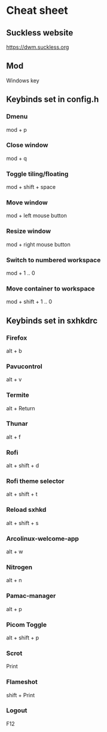 # Cheat sheet

## Suckless website

https://dwm.suckless.org

## Mod

Windows key

## Keybinds set in config.h

### Dmenu

mod + p

### Close window

mod + q

### Toggle tiling/floating
 
mod + shift + space

### Move window

mod + left mouse button

### Resize window

mod + right mouse button

### Switch to numbered workspace

mod + 1 .. 0

### Move container to workspace

mod + shift + 1 .. 0

## Keybinds set in sxhkdrc 

### Firefox

alt + b

### Pavucontrol

alt + v

### Termite

alt + Return

### Thunar

alt + f

### Rofi

alt + shift + d

### Rofi theme selector

alt + shift + t

### Reload sxhkd

alt + shift + s

### Arcolinux-welcome-app

alt + w

### Nitrogen

alt + n

### Pamac-manager

alt + p

### Picom Toggle

alt + shift + p

### Scrot

Print

### Flameshot

shift + Print

### Logout

F12
